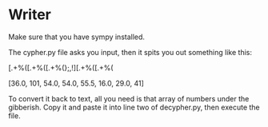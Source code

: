 # Writer

Make sure that you have sympy installed.

The cypher.py file asks you input, then it spits you out something like this:

[.+%([.+%([.+%(};,!][.+%([.+%(

[36.0, 101, 54.0, 54.0, 55.5, 16.0, 29.0, 41]

To convert it back to text, all you need is that array of numbers under the gibberish.
Copy it and paste it into line two of decypher.py, then execute the file.
